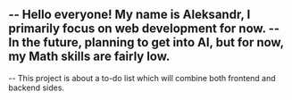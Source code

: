-- Hello everyone! My name is Aleksandr, I primarily focus on web development for now.
-- In the future, planning to get into AI, but for now, my Math skills are fairly low.
--
-- This project is about a to-do list which will combine both frontend and backend sides.